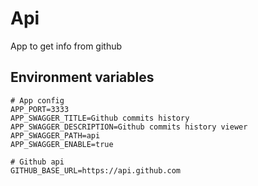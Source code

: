 # Api

App to get info from github

## Environment variables

```env
# App config
APP_PORT=3333
APP_SWAGGER_TITLE=Github commits history
APP_SWAGGER_DESCRIPTION=Github commits history viewer
APP_SWAGGER_PATH=api
APP_SWAGGER_ENABLE=true

# Github api
GITHUB_BASE_URL=https://api.github.com
```
